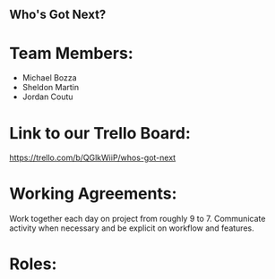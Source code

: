 ## Who's Got Next?

# Team Members: 

  - Michael Bozza
  - Sheldon Martin
  - Jordan Coutu
  
# Link to our Trello Board:

  https://trello.com/b/QGlkWiiP/whos-got-next

# Working Agreements:
  
  Work together each day on project from roughly 9 to 7.
  Communicate activity when necessary and be explicit on workflow and features.

# Roles:

  
  
